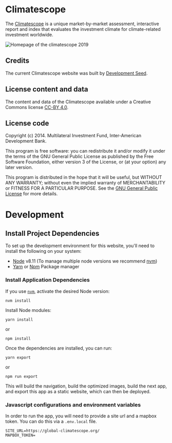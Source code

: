 # Climatescope
The [Climatescope](http://global-climatescope.org) is a unique market-by-market assessment, interactive report and index that evaluates the investment climate for climate-related investment worldwide.

![Homepage of the climatescope 2019](https://user-images.githubusercontent.com/1090606/69560317-75e13200-0fa3-11ea-988d-86bbedfdd333.png)

## Credits
The current Climatescope website was built by [Development Seed](http://developmentseed.org).

## License content and data
The content and data of the Climatescope available under a Creative Commons license [CC-BY 4.0](http://creativecommons.org/licenses/by/4.0/).

## License code
Copyright (c) 2014. Multilateral Investment Fund, Inter-American Development Bank.

This program is free software: you can redistribute it and/or modify it under the terms of the GNU General Public License as published by the Free Software Foundation, either version 3 of the License, or (at your option) any later version.

This program is distributed in the hope that it will be useful, but WITHOUT ANY WARRANTY; without even the implied warranty of MERCHANTABILITY or FITNESS FOR A PARTICULAR PURPOSE. See the [GNU General Public License](http://www.gnu.org/licenses/gpl-3.0.txt) for more details.

# Development

## Install Project Dependencies
To set up the development environment for this website, you'll need to install the following on your system:

- [Node](http://nodejs.org/) v8.11 (To manage multiple node versions we recommend [nvm](https://github.com/creationix/nvm))
- [Yarn](https://yarnpkg.com/) or [Npm](https://www.npmjs.com/) Package manager

### Install Application Dependencies

If you use [`nvm`](https://github.com/creationix/nvm), activate the desired Node version:
```
nvm install
```

Install Node modules:
```
yarn install
```

or
```
npm install
```

Once the dependencies are installed, you can run:

```
yarn export
```

or 

```
npm run export
```

This will build the navigation, build the optimized images, build the next app, and export this app as a static website, which can then be deployed.

### Javascript configurations and environment variables

In order to run the app, you will need to provide a site url and a mapbox token. You can do this via a `.env.local` file.

```
SITE_URL=https://global-climatescope.org/
MAPBOX_TOKEN=
```
